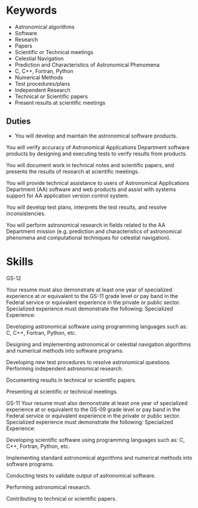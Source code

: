 # Keywords

* Astronomical algorithms
* Software
* Research
* Papers
* Scientific or Technical meetings
* Celestial Navigation
* Prediction and Characteristics of Astronomical Phenomena
* C, C++, Fortran, Python
* Numerical Methods
* Test procedures/plans
* Independent Research
* Technical or Scientific papers
* Present results at scientific meetings
## Duties

* You will develop and maintain the astronomical software products.

You will verify accuracy of Astronomical Applications Department software products by designing and executing tests to verify results from products.

You will document work in technical notes and scientific papers, and presents the results of research at scientific meetings.

You will provide technical assistance to users of Astronomical Applications Department (AA) software and web products and assist with systems support for AA application version control system.

You will develop test plans, interprets the test results, and resolve inconsistencies.

You will perform astronomical research in fields related to the AA Department mission (e.g. prediction and characteristics of astronomical phenomena and computational techniques for celestial navigation).

# Skills

GS-12

Your resume must also demonstrate at least one year of specialized experience at or equivalent to the GS-11 grade level or pay band in the Federal service or equivalent experience in the private or public sector. Specialized experience must demonstrate the following: Specialized Experience:

Developing astronomical software using programming languages such as: C, C++, Fortran, Python, etc.

Designing and implementing astronomical or celestial navigation algorithms and numerical methods into software programs.

Developing new test procedures to resolve astronomical questions.
Performing independent astronomical research.

Documenting results in technical or scientific papers.

Presenting at scientific or technical meetings.

GS-11
Your resume must also demonstrate at least one year of specialized experience at or equivalent to the GS-09 grade level or pay band in the Federal service or equivalent experience in the private or public sector. Specialized experience must demonstrate the following: Specialized Experience:

Developing scientific software using programming languages such as: C, C++, Fortran, Python, etc.

Implementing standard astronomical algorithms and numerical methods into software programs.

Conducting tests to validate output of astronomical software.

Performing astronomical research.

Contributing to technical or scientific papers.
